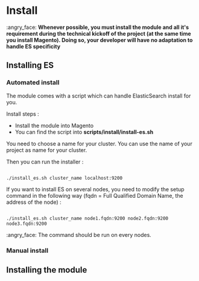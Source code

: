 Install
=======

:angry_face:  **Whenever possible, you must install the module and all it's requirement during the technical kickoff of the project (at the same time you install Magento). Doing so, your developer will have no adaptation to handle ES specificity**


Installing ES
-------------

### Automated install

The module comes with a script which can handle ElasticSearch install for you.

Install steps :

* Install the module into Magento
* You can find the script into **scripts/install/install-es.sh**

You need to choose a name for your cluster. You can use the name of your project as name for your cluster.

Then you can run the installer :

<pre><code class="bash">
./install_es.sh cluster_name localhost:9200
</code></pre>

If you want to install ES on several nodes, you need to modify the setup command in the following way (fqdn = Full Qualified Domain Name, the address of the node) :
<pre><code class="bash">
./install_es.sh cluster_name node1.fqdn:9200 node2.fqdn:9200 node3.fqdn:9200
</code></pre>

:angry_face: The command should be run on every nodes.

### Manual install

Installing the module
---------------------

